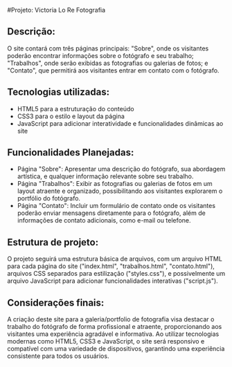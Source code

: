 #Projeto: Victoria Lo Re Fotografia

## Descrição:
O site contará com três páginas principais: "Sobre", onde os visitantes poderão encontrar informações sobre o fotógrafo e seu trabalho; "Trabalhos", onde serão exibidas as fotografias ou galerias de fotos; e "Contato", que permitirá aos visitantes entrar em contato com o fotógrafo.

## Tecnologias utilizadas:
- HTML5 para a estruturação do conteúdo
- CSS3 para o estilo e layout da página
- JavaScript para adicionar interatividade e funcionalidades dinâmicas ao site

## Funcionalidades Planejadas:

- Página "Sobre": Apresentar uma descrição do fotógrafo, sua abordagem artística, e qualquer informação relevante sobre seu trabalho.
- Página "Trabalhos": Exibir as fotografias ou galerias de fotos em um layout atraente e organizado, possibilitando aos visitantes explorarem o portfólio do fotógrafo.
- Página "Contato": Incluir um formulário de contato onde os visitantes poderão enviar mensagens diretamente para o fotógrafo, além de informações de contato adicionais, como e-mail ou telefone.

## Estrutura de projeto:
O projeto seguirá uma estrutura básica de arquivos, com um arquivo HTML para cada página do site ("index.html", "trabalhos.html", "contato.html"), arquivos CSS separados para estilização ("styles.css"), e possivelmente um arquivo JavaScript para adicionar funcionalidades interativas ("script.js").

## Considerações finais:
A criação deste site para a galeria/portfolio de fotografia visa destacar o trabalho do fotógrafo de forma profissional e atraente, proporcionando aos visitantes uma experiência agradável e informativa. Ao utilizar tecnologias modernas como HTML5, CSS3 e JavaScript, o site será responsivo e compatível com uma variedade de dispositivos, garantindo uma experiência consistente para todos os usuários.
